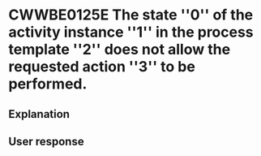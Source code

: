 # CWWBE0125E The state ''0'' of the activity instance ''1'' in the process template ''2'' does not allow the requested action ''3'' to be performed.

## Explanation

## User response